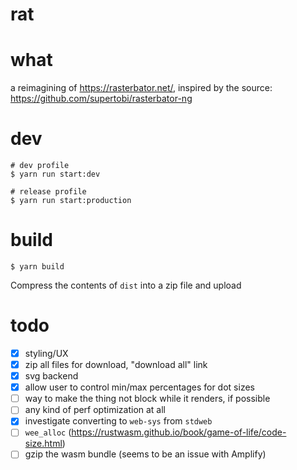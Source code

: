 rat
===

# what

a reimagining of https://rasterbator.net/, inspired by the source: https://github.com/supertobi/rasterbator-ng

# dev

```
# dev profile
$ yarn run start:dev

# release profile
$ yarn run start:production
```

# build

`$ yarn build`

Compress the contents of `dist` into a zip file and upload

# todo

- [x] styling/UX
- [x] zip all files for download, "download all" link
- [x] svg backend
- [x] allow user to control min/max percentages for dot sizes
- [ ] way to make the thing not block while it renders, if possible
- [ ] any kind of perf optimization at all
- [x] investigate converting to `web-sys` from `stdweb`
- [ ] `wee_alloc` (https://rustwasm.github.io/book/game-of-life/code-size.html)
- [ ] gzip the wasm bundle (seems to be an issue with Amplify)
